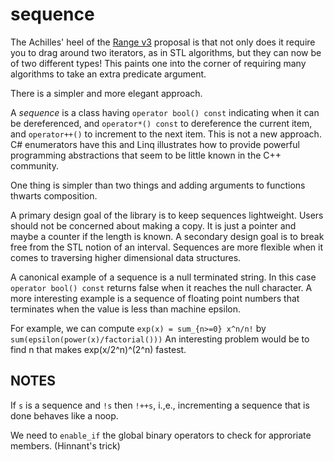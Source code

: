 ﻿# sequence

The Achilles' heel of the [Range v3](https://github.com/ericniebler/range-v3)
proposal is that not only does it require you to drag around two iterators, as in
STL algorithms, but they can now be of two different types! This paints one into the corner of
requiring many algorithms to take an extra predicate argument.

There is a simpler and more elegant approach.

A _sequence_ is a class having `operator bool() const`
indicating when it can be dereferenced, and `operator*() const` to dereference
the current item, and `operator++()` to increment to the next item.
This is not a new approach.
C# enumerators have this and Linq illustrates how to provide powerful
programming abstractions that seem to be little known in the C++ community.

One thing is simpler than two things and adding arguments
to functions thwarts composition.

A primary design goal of the library is to keep sequences lightweight. Users
should not be concerned about making a copy. It is just a pointer and maybe
a counter if the length is known. A secondary design goal is to break free
from the STL notion of an interval. Sequences are more flexible when it
comes to traversing higher dimensional data structures. 

A canonical example of a sequence is a null terminated string. In this case
`operator bool() const` returns false when it reaches the null character. 
A more interesting example is a sequence of floating point numbers
that terminates when the value is less than machine epsilon.

For example, we can compute `exp(x) = sum_{n>=0} x^n/n!` by `sum(epsilon(power(x)/factorial()))` 
An interesting problem would be to find n that makes exp(x/2^n)^(2^n) fastest.

## NOTES

If `s` is a sequence and `!s` then `!++s`, i.,e., incrementing a sequence that is
done behaves like a noop.

We need to `enable_if` the global binary operators to check for approriate members. (Hinnant's trick)

